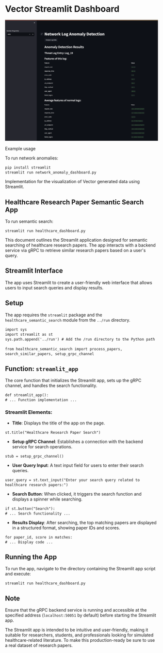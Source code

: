 # Vector Streamlit Dashboard

![Dashboard Image](streamlit.png)

Example usage

To run network anomalies: 

```
pip install streamlit
streamlit run network_anomaly_dashboard.py
```

Implementation for the visualization of Vector generated data using Streamlit.

## Healthcare Research Paper Semantic Search App

To run semantic search:

```
streamlit run healthcare_dashboard.py
```

This document outlines the Streamlit application designed for semantic searching of healthcare research papers. The app interacts with a backend service via gRPC to retrieve similar research papers based on a user's query.

## Streamlit Interface

The app uses Streamlit to create a user-friendly web interface that allows users to input search queries and display results.

## Setup

The app requires the `streamlit` package and the `healthcare_semantic_search` module from the `../run` directory.

```
import sys
import streamlit as st
sys.path.append('../run') # Add the /run directory to the Python path

from healthcare_semantic_search import process_papers, search_similar_papers, setup_grpc_channel
```

## Function: `streamlit_app`

The core function that initializes the Streamlit app, sets up the gRPC channel, and handles the search functionality.

```
def streamlit_app():
# ... Function implementation ...
```

### Streamlit Elements:

- **Title**: Displays the title of the app on the page.
  
```
st.title("Healthcare Research Paper Search")
```


- **Setup gRPC Channel**: Establishes a connection with the backend service for search operations.

```
stub = setup_grpc_channel()
```

- **User Query Input**: A text input field for users to enter their search queries.

```
user_query = st.text_input("Enter your search query related to healthcare research papers:")
```

- **Search Button**: When clicked, it triggers the search function and displays a spinner while searching.

```
if st.button("Search"):
# ... Search functionality ...
```

- **Results Display**: After searching, the top matching papers are displayed in a structured format, showing paper IDs and scores.

```
for paper_id, score in matches:
# ... Display code ...
```

## Running the App

To run the app, navigate to the directory containing the Streamlit app script and execute:

```
streamlit run healthcare_dashboard.py
```

## Note

Ensure that the gRPC backend service is running and accessible at the specified address (`localhost:50051` by default) before starting the Streamlit app.

The Streamlit app is intended to be intuitive and user-friendly, making it suitable for researchers, students, and professionals looking for simulated healthcare-related literature. To make this production-ready be sure to use a real dataset of research papers.






